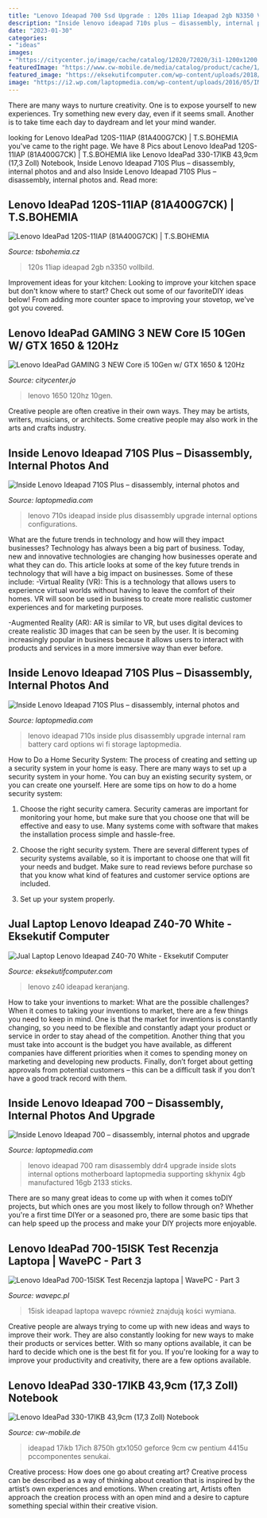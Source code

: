 ```yaml
---
title: "Lenovo Ideapad 700 Ssd Upgrade : 120s 11iap Ideapad 2gb N3350 Vollbild"
description: "Inside lenovo ideapad 710s plus – disassembly, internal photos and"
date: "2023-01-30"
categories:
- "ideas"
images:
- "https://citycenter.jo/image/cache/catalog/12020/72020/3i1-1200x1200.jpg"
featuredImage: "https://www.cw-mobile.de/media/catalog/product/cache/1/image/1800x/040ec09b1e35df139433887a97daa66f/2/0/20190916_nblen81dk005rge_066.jpg"
featured_image: "https://eksekutifcomputer.com/wp-content/uploads/2018/09/Jual-Laptop-Lenovo-Ideapad-Z40-70-Whitec-768x512.jpg"
image: "https://i2.wp.com/laptopmedia.com/wp-content/uploads/2016/05/IMG_6487.jpg"
---
```



There are many ways to nurture creativity. One is to expose yourself to new experiences. Try something new every day, even if it seems small. Another is to take time each day to daydream and let your mind wander.

	

		
looking for Lenovo IdeaPad 120S-11IAP (81A400G7CK) | T.S.BOHEMIA you've came to the right page. We have 8 Pics about Lenovo IdeaPad 120S-11IAP (81A400G7CK) | T.S.BOHEMIA like Lenovo IdeaPad 330-17IKB 43,9cm (17,3 Zoll) Notebook, Inside Lenovo Ideapad 710S Plus – disassembly, internal photos and and also Inside Lenovo Ideapad 710S Plus – disassembly, internal photos and. Read more:
		
    
## Lenovo IdeaPad 120S-11IAP (81A400G7CK) | T.S.BOHEMIA

<img loading=lazy src="https://interlink-static3.tsbohemia.cz/lenovo-ideapad-120s-11iap-81a400g7ck-image1-big_ies5908991.jpg" onerror="this.onerror=null;this.src='https://tse3.mm.bing.net/th?id=OIP.ieD_HJb0OKRU8rlY0gpItwHaEK&amp;pid=15.1';" alt="Lenovo IdeaPad 120S-11IAP (81A400G7CK) | T.S.BOHEMIA">

_Source: tsbohemia.cz_

>120s 11iap ideapad 2gb n3350 vollbild. 

	

Improvement ideas for your kitchen:
Looking to improve your kitchen space but don't know where to start? Check out some of our favoriteDIY ideas below! From adding more counter space to improving your stovetop, we've got you covered.

    
## Lenovo IdeaPad GAMING 3 NEW Core I5 10Gen W/ GTX 1650 &amp; 120Hz

<img loading=lazy src="https://citycenter.jo/image/cache/catalog/12020/72020/3i1-1200x1200.jpg" onerror="this.onerror=null;this.src='https://tse3.mm.bing.net/th?id=OIP._nS_NBnK4hf-xu3JsbBe_gHaHa&amp;pid=15.1';" alt="Lenovo IdeaPad GAMING 3 NEW Core i5 10Gen w/ GTX 1650 &amp; 120Hz">

_Source: citycenter.jo_

>lenovo 1650 120hz 10gen. 

	

Creative people are often creative in their own ways. They may be artists, writers, musicians, or architects. Some creative people may also work in the arts and crafts industry.

    
## Inside Lenovo Ideapad 710S Plus – Disassembly, Internal Photos And

<img loading=lazy src="https://i0.wp.com/laptopmedia.com/wp-content/uploads/2017/01/IMG_20170118_181202.jpg" onerror="this.onerror=null;this.src='https://tse1.mm.bing.net/th?id=OIP.jURegKXnt7_svE1hvh2iugHaEK&amp;pid=15.1';" alt="Inside Lenovo Ideapad 710S Plus – disassembly, internal photos and">

_Source: laptopmedia.com_

>lenovo 710s ideapad inside plus disassembly upgrade internal options configurations. 

	

What are the future trends in technology and how will they impact businesses?
Technology has always been a big part of business. Today, new and innovative technologies are changing how businesses operate and what they can do. This article looks at some of the key future trends in technology that will have a big impact on businesses. Some of these include:
-Virtual Reality (VR): This is a technology that allows users to experience virtual worlds without having to leave the comfort of their homes. VR will soon be used in business to create more realistic customer experiences and for marketing purposes.

-Augmented Reality (AR): AR is similar to VR, but uses digital devices to create realistic 3D images that can be seen by the user. It is becoming increasingly popular in business because it allows users to interact with products and services in a more immersive way than ever before.

    
## Inside Lenovo Ideapad 710S Plus – Disassembly, Internal Photos And

<img loading=lazy src="https://i1.wp.com/laptopmedia.com/wp-content/uploads/2017/01/IMG_20170118_180922.jpg" onerror="this.onerror=null;this.src='https://tse2.mm.bing.net/th?id=OIP.1jrM_qHfYKuS2KY5TVhjHQHaEK&amp;pid=15.1';" alt="Inside Lenovo Ideapad 710S Plus – disassembly, internal photos and">

_Source: laptopmedia.com_

>lenovo ideapad 710s inside plus disassembly upgrade internal ram battery card options wi fi storage laptopmedia. 

	

How to Do a Home Security System: The process of creating and setting up a security system in your home is easy.
There are many ways to set up a security system in your home. You can buy an existing security system, or you can create one yourself. Here are some tips on how to do a home security system:
1. Choose the right security camera. Security cameras are important for monitoring your home, but make sure that you choose one that will be effective and easy to use. Many systems come with software that makes the installation process simple and hassle-free.

2. Choose the right security system. There are several different types of security systems available, so it is important to choose one that will fit your needs and budget. Make sure to read reviews before purchase so that you know what kind of features and customer service options are included.

3. Set up your system properly.

    
## Jual Laptop Lenovo Ideapad Z40-70 White - Eksekutif Computer

<img loading=lazy src="https://eksekutifcomputer.com/wp-content/uploads/2018/09/Jual-Laptop-Lenovo-Ideapad-Z40-70-Whitec-768x512.jpg" onerror="this.onerror=null;this.src='https://tse4.mm.bing.net/th?id=OIP.cRLywwYaoDhPCcWmOi0r4AHaE8&amp;pid=15.1';" alt="Jual Laptop Lenovo Ideapad Z40-70 White - Eksekutif Computer">

_Source: eksekutifcomputer.com_

>lenovo z40 ideapad keranjang. 

	

How to take your inventions to market: What are the possible challenges?
When it comes to taking your inventions to market, there are a few things you need to keep in mind. One is that the market for inventions is constantly changing, so you need to be flexible and constantly adapt your product or service in order to stay ahead of the competition. Another thing that you must take into account is the budget you have available, as different companies have different priorities when it comes to spending money on marketing and developing new products. Finally, don’t forget about getting approvals from potential customers – this can be a difficult task if you don’t have a good track record with them.

    
## Inside Lenovo Ideapad 700 – Disassembly, Internal Photos And Upgrade

<img loading=lazy src="https://i2.wp.com/laptopmedia.com/wp-content/uploads/2016/05/IMG_6487.jpg" onerror="this.onerror=null;this.src='https://tse3.mm.bing.net/th?id=OIP.HdOlch4KBjd82NcU9ICJ9wHaFj&amp;pid=15.1';" alt="Inside Lenovo Ideapad 700 – disassembly, internal photos and upgrade">

_Source: laptopmedia.com_

>lenovo ideapad 700 ram disassembly ddr4 upgrade inside slots internal options motherboard laptopmedia supporting skhynix 4gb manufactured 16gb 2133 sticks. 

	

There are so many great ideas to come up with when it comes toDIY projects, but which ones are you most likely to follow through on? Whether you're a first time DIYer or a seasoned pro, there are some basic tips that can help speed up the process and make your DIY projects more enjoyable.

    
## Lenovo IdeaPad 700-15ISK Test Recenzja Laptopa | WavePC - Part 3

<img loading=lazy src="http://wavepc.pl/wp-content/uploads/2016/07/Lenovo-700-15ISK_27-1024x576.jpg" onerror="this.onerror=null;this.src='https://tse2.mm.bing.net/th?id=OIP.yU5iQqZxP3AGIDHnptIgvAHaEK&amp;pid=15.1';" alt="Lenovo IdeaPad 700-15ISK Test Recenzja laptopa | WavePC - Part 3">

_Source: wavepc.pl_

>15isk ideapad laptopa wavepc również znajdują kości wymiana. 

	

Creative people are always trying to come up with new ideas and ways to improve their work. They are also constantly looking for new ways to make their products or services better. With so many options available, it can be hard to decide which one is the best fit for you. If you're looking for a way to improve your productivity and creativity, there are a few options available.

    
## Lenovo IdeaPad 330-17IKB 43,9cm (17,3 Zoll) Notebook

<img loading=lazy src="https://www.cw-mobile.de/media/catalog/product/cache/1/image/1800x/040ec09b1e35df139433887a97daa66f/2/0/20190916_nblen81dk005rge_066.jpg" onerror="this.onerror=null;this.src='https://tse3.mm.bing.net/th?id=OIP.-FPNjRKYpLLTxuo2AUzEIwHaHa&amp;pid=15.1';" alt="Lenovo IdeaPad 330-17IKB 43,9cm (17,3 Zoll) Notebook">

_Source: cw-mobile.de_

>ideapad 17ikb 17ich 8750h gtx1050 geforce 9cm cw pentium 4415u pccomponentes senukai. 

	

Creative process: How does one go about creating art?
Creative process can be described as a way of thinking about creation that is inspired by the artist’s own experiences and emotions. When creating art, Artists often approach the creation process with an open mind and a desire to capture something special within their creative vision.

